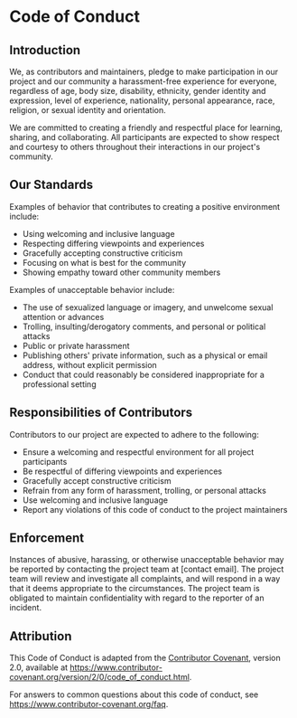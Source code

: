 # Code of Conduct

## Introduction

We, as contributors and maintainers, pledge to make participation in our project and our community a harassment-free experience for everyone, regardless of age, body size, disability, ethnicity, gender identity and expression, level of experience, nationality, personal appearance, race, religion, or sexual identity and orientation.

We are committed to creating a friendly and respectful place for learning, sharing, and collaborating. All participants are expected to show respect and courtesy to others throughout their interactions in our project's community.

## Our Standards

Examples of behavior that contributes to creating a positive environment include:

- Using welcoming and inclusive language
- Respecting differing viewpoints and experiences
- Gracefully accepting constructive criticism
- Focusing on what is best for the community
- Showing empathy toward other community members

Examples of unacceptable behavior include:

- The use of sexualized language or imagery, and unwelcome sexual attention or advances
- Trolling, insulting/derogatory comments, and personal or political attacks
- Public or private harassment
- Publishing others' private information, such as a physical or email address, without explicit permission
- Conduct that could reasonably be considered inappropriate for a professional setting

## Responsibilities of Contributors

Contributors to our project are expected to adhere to the following:

- Ensure a welcoming and respectful environment for all project participants
- Be respectful of differing viewpoints and experiences
- Gracefully accept constructive criticism
- Refrain from any form of harassment, trolling, or personal attacks
- Use welcoming and inclusive language
- Report any violations of this code of conduct to the project maintainers

## Enforcement

Instances of abusive, harassing, or otherwise unacceptable behavior may be reported by contacting the project team at [contact email]. The project team will review and investigate all complaints, and will respond in a way that it deems appropriate to the circumstances. The project team is obligated to maintain confidentiality with regard to the reporter of an incident.

## Attribution

This Code of Conduct is adapted from the [Contributor Covenant](https://www.contributor-covenant.org/), version 2.0, available at https://www.contributor-covenant.org/version/2/0/code_of_conduct.html.

For answers to common questions about this code of conduct, see https://www.contributor-covenant.org/faq.
